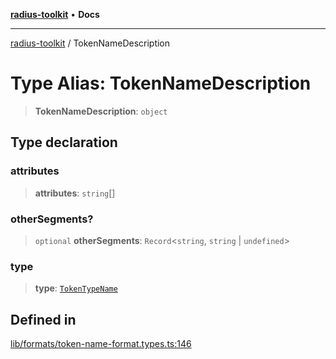 [**radius-toolkit**](../README.md) • **Docs**

***

[radius-toolkit](../globals.md) / TokenNameDescription

# Type Alias: TokenNameDescription

> **TokenNameDescription**: `object`

## Type declaration

### attributes

> **attributes**: `string`[]

### otherSegments?

> `optional` **otherSegments**: `Record`\<`string`, `string` \| `undefined`\>

### type

> **type**: [`TokenTypeName`](TokenTypeName.md)

## Defined in

[lib/formats/token-name-format.types.ts:146](https://github.com/rangle/radius-token-tango/blob/5b6e6f5adbda55f8c41a4c8308d1d8885a9b9a2f/packages/radius-toolkit/src/lib/formats/token-name-format.types.ts#L146)
